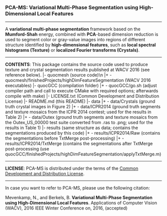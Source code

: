 ### PCA-MS: Variational Multi-Phase Segmentation using High-Dimensional Local Features
___
A **variational multi-phase segmentation** framework based on the **Mumford-Shah** energy, combined with **PCA**-based dimension reduction is used to segment color or gray-value images into regions of different structure identified by **high-dimensional features**, such as **local spectral histograms (Texture)** or **localized Fourier transforms (Crystals)**.
___
**CONTENTS**: This package contains the source code used to produce texture and crystal segmentation results published at WACV 2016 (see reference below).
|- quocmesh (source code)\n
|+ - quocmesh/finishedProjects/highDimFeatureSegmentation (WACV 2016 executables)
|- quocGCC (compilation folder)
|+ - quocGCC/go.sh (adjust compiler path and call to execute CMake with required options; afterwards compile with make)
|- LICENSE.txt (Common Development and Distribution License)
|- README.md (this README)
|- data
|+ - data/Crystals (ground truth crystal images in Figure 2)
|+ - data/ICPR2014 (ground truth segments and texture mosaics from the ICPR 2014 contest; used for the results in Table 2)
|+ - data/Outex (ground truth segments and texture mosaics from the Outex_US_00000 test suite converted from .ras to .png; used for the results in Table 1)
|- results (same structure as data; contains the segmentations produced by this code)
|+ - results/ICPR2014/Raw (contains the segmentations before TxtMerge post-processing)
|+ - results/ICPR2014/TxtMerge (contains the segmentations after TxtMerge post-processing (use quocGCC/finishedProjects/highDimFeatureSegmentation/applyTxtMerge.m)

___
**LICENSE**: PCA-MS is distributed under the terms of the [Common Development and Distribution License](LICENSE.txt).
___
In case you want to refer to PCA-MS, please use the following citation:

Mevenkamp, N., and Berkels, B. **Variational Multi-Phase Segmentation using High-Dimensional Local Features**. Applications of Computer Vision (WACV), 2016 IEEE Winter Conference on, 2016, (accepted)
